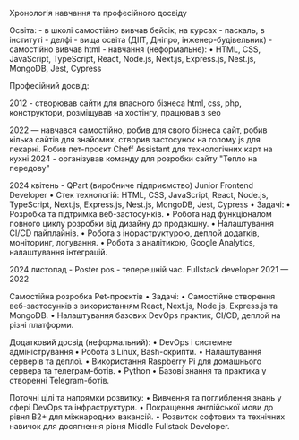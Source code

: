 Хронологія навчання та професійного досвіду


Освіта:
    - в школі самостійно вивчав бейсік, на курсах - паскаль, в інституті - делфі
    - вища освіта (ДІІТ, Дніпро, інженер-будівельник)
    - самостійно вивчав html
    - навчання (неформальне):
	•	HTML, CSS, JavaScript, TypeScript, React, Node.js, Next.js, Express.js, Nest.js, MongoDB, Jest, Cypress

Професійний досвід:

2012 - створював сайти для власного бізнеса html, css, php, конструктори, розміщував на хостінгу, працював з seo

2022 — навчався самостійно, робив для свого бізнеса сайт, робив кілька сайтів для знайомих, створив застосунок на голому js для пекарні. Робив пет-проєкт Cheff Assistant для технологічних карт на кухні
2024 - організував команду для розробки сайту "Тепло на передову"

2024 квітень - QPart (виробниче підприємство)
Junior Frontend Developer
	•	Стек технологій: HTML, CSS, JavaScript, React, Node.js, TypeScript, Next.js, Express.js, Nest.js, MongoDB, Jest, Cypress
	•	Задачі:
	•	Розробка та підтримка веб-застосунків.
	•	Робота над функціоналом повного циклу розробки від дизайну до продакшну.
	•	Налаштування CI/CD пайплайнів.
	•	Робота з інфраструктурою, деплой додатків, моніторинг, логування.
	•	Робота з аналітикою, Google Analytics, налаштування інтеграцій.

2024 листопад - Poster pos - теперешній час. Fullstack developer
2021 — 2022

Самостійна розробка Pet-проєктів
	•	Задачі:
	•	Самостійне створення веб-застосунків з використанням React, Next.js, Node.js, Express.js та MongoDB.
	•	Налаштування базових DevOps практик, CI/CD, деплой на різні платформи.

Додатковий досвід (неформальний):
	•	DevOps і системне адміністрування
	•	Робота з Linux, Bash-скрипти.
	•	Налаштування серверів та деплої.
	•	Використання Raspberry Pi для домашнього сервера та телеграм-ботів.
	•	Python
	•	Базові знання та практика у створенні Telegram-ботів.

Поточні цілі та напрямки розвитку:
	•	Вивчення та поглиблення знань у сфері DevOps та інфраструктури.
	•	Покращення англійської мови до рівня B2+ для міжнародних вакансій.
	•	Розвиток софтових та технічних навичок для досягнення рівня Middle Fullstack Developer.